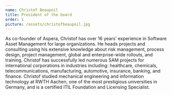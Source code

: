 ```yaml
---
name: Christof Beaupoil
title: President of the board
order: 1
picture: /assets/christofbeaupoil.jpg
---
```


As co-founder of Aspera, Christof has over 16 years’ experience in Software Asset Management for large organizations. He heads projects and consulting using his extensive knowledge about risk management, process design, project management, global and enterprise-wide rollouts, and training. Christof has successfully led numerous SAM projects for international corporations in industries including: healthcare, chemicals, telecommunications, manufacturing, automotive, insurance, banking, and finance. Christof studied mechanical engineering and information technology at RWTH Aachen, one of the most prestigious universities in Germany, and is a certified ITIL Foundation and Licensing Specialist. 

